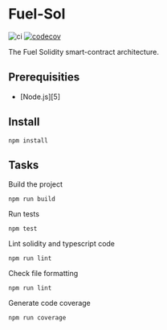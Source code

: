 # Fuel-Sol

![ci](https://github.com/fuellabs/fuel-sol/workflows/Continuous%20Integration/badge.svg?branch=master)
[![codecov](https://codecov.io/gh/fuellabs/fuel-sol/branch/master/graph/badge.svg?token=FVXeaaBA3d)](https://codecov.io/gh/fuellabs/fuel-sol)

The Fuel Solidity smart-contract architecture.

## Prerequisities

- [Node.js][5]

## Install

    npm install

## Tasks

Build the project

    npm run build

Run tests

    npm test

Lint solidity and typescript code

    npm run lint

Check file formatting

    npm run lint

Generate code coverage

    npm run coverage